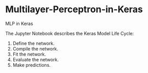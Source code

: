 # Multilayer-Perceptron-in-Keras
MLP in Keras

The Jupyter Notebook describes the Keras Model Life Cycle:
1. Define the network.
2. Compile the network.
3. Fit the network.
4. Evaluate the network.
5. Make predictions.
